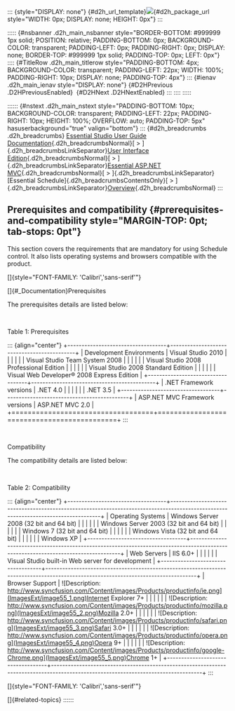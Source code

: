 ::: {style="DISPLAY: none"}
[](ms-xhelp:///?Id=d2h_url_template){#d2h_url_template}![](!package_url!){#d2h_package_url style="WIDTH: 0px; DISPLAY: none; HEIGHT: 0px"}
:::

::::: {#nsbanner .d2h_main_nsbanner style="BORDER-BOTTOM: #999999 1px solid; POSITION: relative; PADDING-BOTTOM: 0px; BACKGROUND-COLOR: transparent; PADDING-LEFT: 0px; PADDING-RIGHT: 0px; DISPLAY: none; BORDER-TOP: #999999 1px solid; PADDING-TOP: 0px; LEFT: 0px"}
:::: {#TitleRow .d2h_main_titlerow style="PADDING-BOTTOM: 4px; BACKGROUND-COLOR: transparent; PADDING-LEFT: 22px; WIDTH: 100%; PADDING-RIGHT: 10px; DISPLAY: none; PADDING-TOP: 4px"}
::: {#ienav .d2h_main_ienav style="DISPLAY: none"}
[](ms-xhelp:///?Id=20c053cc-fa95-4088-b4e0-4fc0c9a8694c){#D2HPrevious .D2HPreviousEnabled}  [](ms-xhelp:///?Id=6d0bcb6d-cca5-4374-b754-9911b4799751){#D2HNext .D2HNextEnabled}
:::
::::
:::::

:::::: {#nstext .d2h_main_nstext style="PADDING-BOTTOM: 10px; BACKGROUND-COLOR: transparent; PADDING-LEFT: 22px; PADDING-RIGHT: 10px; HEIGHT: 100%; OVERFLOW: auto; PADDING-TOP: 5px" hasuserbackground="true" valign="bottom"}
::: {#d2h_breadcrumbs .d2h_breadcrumbs}
[Essential Studio User Guide Documentation](ms-xhelp:///?Id=12457748-09e3-4d74-a240-8e049cedf030){.d2h_breadcrumbsNormal}[ \> ]{.d2h_breadcrumbsLinkSeparator}[User Interface Edition](ms-xhelp:///?Id=c29296b7-531c-413b-a0ec-488ca1f7f669){.d2h_breadcrumbsNormal}[ \> ]{.d2h_breadcrumbsLinkSeparator}[Essential ASP.NET MVC](ms-xhelp:///?Id=4b14e7d1-65c4-4f67-b1aa-2c37709905a5){.d2h_breadcrumbsNormal}[ \> ]{.d2h_breadcrumbsLinkSeparator}[Essential Schedule]{.d2h_breadcrumbsContentsOnly}[ \> ]{.d2h_breadcrumbsLinkSeparator}[Overview](ms-xhelp:///?Id=c9eddb93-998b-4cc9-8a49-a1d87b2872fa){.d2h_breadcrumbsNormal}
:::

## Prerequisites and compatibility {#prerequisites-and-compatibility style="MARGIN-TOP: 0pt; tab-stops: 0pt"}

This section covers the requirements that are mandatory for using Schedule control. It also lists operating systems and browsers compatible with the product.

[]{style="FONT-FAMILY: 'Calibri','sans-serif'"} 

[]{#_Documentation}Prerequisites

The prerequisites details are listed below:

 

Table 1: Prerequisites

::: {align="center"}
+-----------------------------------+--------------------------------------------+
| Development Environments          | Visual Studio 2010                         |
|                                   |                                            |
|                                   | Visual Studio Team System 2008             |
|                                   |                                            |
|                                   | Visual Studio 2008 Professional Edition    |
|                                   |                                            |
|                                   | Visual Studio 2008 Standard Edition        |
|                                   |                                            |
|                                   | Visual Web Developer® 2008 Express Edition |
+-----------------------------------+--------------------------------------------+
| .NET Framework versions           | .NET 4.0                                   |
|                                   |                                            |
|                                   | .NET 3.5                                   |
+-----------------------------------+--------------------------------------------+
| ASP.NET MVC Framework versions    | ASP.NET MVC 2.0                            |
+===================================+============================================+
:::

 

Compatibility

The compatibility details are listed below:

 

Table 2: Compatibility

::: {align="center"}
+-----------------------------------+-----------------------------------------------------------------------------------------------------------------------------------+
| Operating Systems                 | Windows Server 2008 (32 bit and 64 bit)                                                                                           |
|                                   |                                                                                                                                   |
|                                   | Windows Server 2003 (32 bit and 64 bit)                                                                                           |
|                                   |                                                                                                                                   |
|                                   | Windows 7 (32 bit and 64 bit)                                                                                                     |
|                                   |                                                                                                                                   |
|                                   | Windows Vista (32 bit and 64 bit)                                                                                                 |
|                                   |                                                                                                                                   |
|                                   | Windows XP                                                                                                                        |
+-----------------------------------+-----------------------------------------------------------------------------------------------------------------------------------+
| Web Servers                       | IIS 6.0+                                                                                                                          |
|                                   |                                                                                                                                   |
|                                   | Visual Studio built-in Web server for development                                                                                 |
+-----------------------------------+-----------------------------------------------------------------------------------------------------------------------------------+
| Browser Support                   | ![Description: http://www.syncfusion.com/Content/images/Products/productinfo/ie.png](ImagesExt/image55_1.png)Internet Explorer 7+ |
|                                   |                                                                                                                                   |
|                                   | ![Description: http://www.syncfusion.com/Content/images/Products/productinfo/mozilla.png](ImagesExt/image55_2.png)Mozilla 2.0+    |
|                                   |                                                                                                                                   |
|                                   | ![Description: http://www.syncfusion.com/Content/images/Products/productinfo/safari.png](ImagesExt/image55_3.png)Safari 3.0+      |
|                                   |                                                                                                                                   |
|                                   | ![Description: http://www.syncfusion.com/Content/images/Products/productinfo/opera.png](ImagesExt/image55_4.png)Opera 9+          |
|                                   |                                                                                                                                   |
|                                   | ![Description: http://www.syncfusion.com/Content/images/Products/productinfo/google-Chrome.png](ImagesExt/image55_5.png)Chrome 1+ |
+-----------------------------------+-----------------------------------------------------------------------------------------------------------------------------------+
:::

[]{style="FONT-FAMILY: 'Calibri','sans-serif'"} 

[]{#related-topics}
::::::
